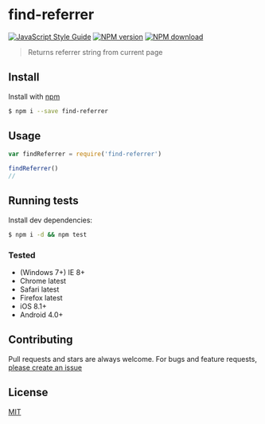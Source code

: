 # find-referrer

[![JavaScript Style Guide][js-standard-image]][js-standard-url]
[![NPM version][npm-image]][npm-url]
[![NPM download][npm-download]][npm-url]

> Returns referrer string from current page

## Install
Install with [npm](https://www.npmjs.com/)

```sh
$ npm i --save find-referrer
```

## Usage

```javascript
var findReferrer = require('find-referrer')

findReferrer()
//
```

## Running tests

Install dev dependencies:

```sh
$ npm i -d && npm test
```

### Tested
* (Windows 7+) IE 8+
* Chrome latest
* Safari latest
* Firefox latest
* iOS 8.1+
* Android 4.0+

## Contributing

Pull requests and stars are always welcome. For bugs and feature requests, [please create an issue](https://github.com/kyungw00k/find-referrer/issues)

## License
[MIT](https://kyungw00k.mit-license.org/)

[js-standard-url]: http://standardjs.com/
[js-standard-image]: https://img.shields.io/badge/code%20style-standard-brightgreen.svg?style=flat-square

[npm-url]: https://npmjs.org/package/@kyungw00k/find-referrer
[npm-image]: https://img.shields.io/npm/v/@kyungw00k/find-referrer.svg?style=flat-square
[npm-download]: https://img.shields.io/npm/dm/@kyungw00k/find-referrer.svg?style=flat-square
